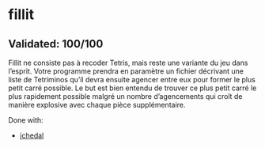 # fillit

## Validated: 100/100

Fillit ne consiste pas à recoder Tetris, mais reste une variante du jeu dans l’esprit.
Votre programme prendra en paramètre un fichier décrivant une liste de Tetriminos
qu’il devra ensuite agencer entre eux pour former le plus petit carré possible. Le but est
bien entendu de trouver ce plus petit carré le plus rapidement possible malgré un nombre
d’agencements qui croît de manière explosive avec chaque pièce supplémentaire.

Done with:
- [jchedal](https://github.com/Lgneous)
